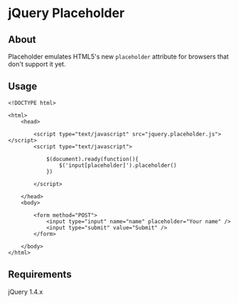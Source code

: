 # jQuery Placeholder

## About

Placeholder emulates HTML5's new `placeholder` attribute for browsers that don't support it yet.

## Usage

    <!DOCTYPE html>
    
    <html>
        <head>
        
            <script type="text/javascript" src="jquery.placeholder.js"></script>
            <script type="text/javascript">
            
                $(document).ready(function(){
                    $('input[placeholder]').placeholder()  
                })
                
            </script>
            
        </head>
        <body>
        
            <form method="POST">
                <input type="input" name="name" placeholder="Your name" />
                <input type="submit" value="Submit" />
            </form>
            
        </body>
    </html>

## Requirements

jQuery 1.4.x
        
